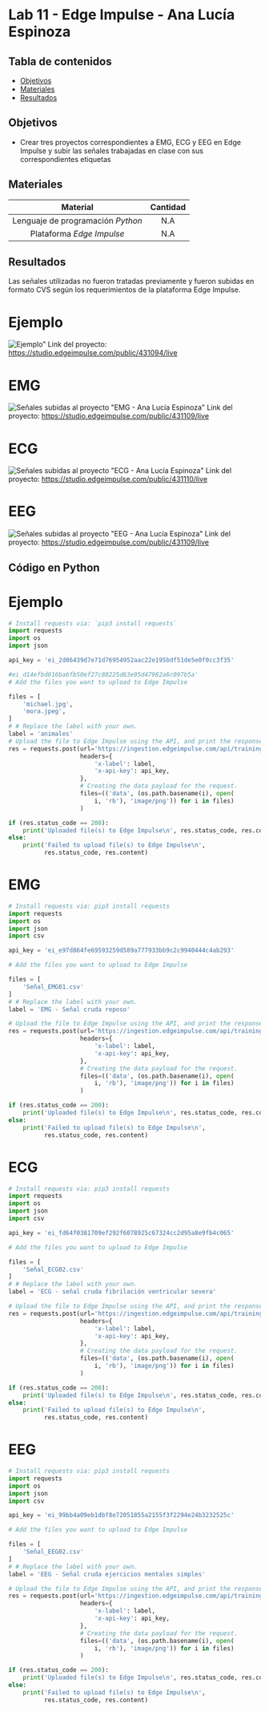 # Lab 11 - Edge Impulse -  Ana Lucía Espinoza

## Tabla de contenidos
- [Objetivos](#objetivos)
- [Materiales](#materiales)
- [Resultados](#resultados)



##  Objetivos
- Crear tres proyectos correspondientes a EMG, ECG y EEG en Edge Impulse y subir las señales trabajadas en clase con sus correspondientes etiquetas

## Materiales
| Material | Cantidad |
|:--------------:|:--------------:|
| Lenguaje de programación *Python* | N.A | 
| Plataforma *Edge Impulse* | N.A | 

## Resultados
Las señales utilizadas no fueron tratadas previamente y fueron subidas en formato CVS según los requerimientos de la plataforma Edge Impulse.

# Ejemplo
![Ejemplo"](Ejemplo_Ana_Lucia_Espinoza.jpg)
Link del proyecto: https://studio.edgeimpulse.com/public/431094/live

# EMG
![Señales subidas al proyecto "EMG - Ana Lucía Espinoza"](Resultados_EMG_Ana_Lucia_Espinoza.jpg)
Link del proyecto: https://studio.edgeimpulse.com/public/431109/live

# ECG
![Señales subidas al proyecto "ECG - Ana Lucía Espinoza"](Resultados_ECG_Ana_Lucia_Espinoza.jpg)
Link del proyecto: https://studio.edgeimpulse.com/public/431110/live

# EEG
![Señales subidas al proyecto "EEG - Ana Lucía Espinoza"](Resultados_EEG_Ana_Lucia_Espinoza.jpg)
Link del proyecto: https://studio.edgeimpulse.com/public/431109/live


## Código en Python

# Ejemplo
``` python
# Install requests via: `pip3 install requests`
import requests
import os
import json

api_key = 'ei_2d86439d7e71d76954952aac22e195bdf51de5e0f0cc3f35'

#ei_d14efbd616ba6fb50ef27c88225d63e95d47982a6c097b5a'
# Add the files you want to upload to Edge Impulse

files = [
    'michael.jpg',
    'mora.jpeg',
]
# # Replace the label with your own.
label = 'animales'
# Upload the file to Edge Impulse using the API, and print the response.
res = requests.post(url='https://ingestion.edgeimpulse.com/api/training/files',
                    headers={
                        'x-label': label,
                        'x-api-key': api_key,
                    },
                    # Creating the data payload for the request.
                    files=(('data', (os.path.basename(i), open(
                        i, 'rb'), 'image/png')) for i in files)
                    )

if (res.status_code == 200):
    print('Uploaded file(s) to Edge Impulse\n', res.status_code, res.content)
else:
    print('Failed to upload file(s) to Edge Impulse\n',
          res.status_code, res.content)
```

# EMG
``` python
# Install requests via: pip3 install requests
import requests
import os
import json
import csv

api_key = 'ei_e97d864fe69593259d589a777933bb9c2c9940444c4ab293'

# Add the files you want to upload to Edge Impulse

files = [
    'Señal_EMG01.csv'
]
# # Replace the label with your own.
label = 'EMG - Señal cruda reposo'

# Upload the file to Edge Impulse using the API, and print the response.
res = requests.post(url='https://ingestion.edgeimpulse.com/api/training/files',
                    headers={
                        'x-label': label,
                        'x-api-key': api_key,
                    },
                    # Creating the data payload for the request.
                    files=(('data', (os.path.basename(i), open(
                        i, 'rb'), 'image/png')) for i in files)
                    )

if (res.status_code == 200):
    print('Uploaded file(s) to Edge Impulse\n', res.status_code, res.content)
else:
    print('Failed to upload file(s) to Edge Impulse\n',
          res.status_code, res.content)
```

# ECG
``` python
# Install requests via: pip3 install requests
import requests
import os
import json
import csv

api_key = 'ei_fd64f0381709ef292f6078925c67324cc2d95a8e9fb4c065'

# Add the files you want to upload to Edge Impulse

files = [
    'Señal_ECG02.csv'
]
# # Replace the label with your own.
label = 'ECG - señal cruda fibrilación ventricular severa'

# Upload the file to Edge Impulse using the API, and print the response.
res = requests.post(url='https://ingestion.edgeimpulse.com/api/training/files',
                    headers={
                        'x-label': label,
                        'x-api-key': api_key,
                    },
                    # Creating the data payload for the request.
                    files=(('data', (os.path.basename(i), open(
                        i, 'rb'), 'image/png')) for i in files)
                    )

if (res.status_code == 200):
    print('Uploaded file(s) to Edge Impulse\n', res.status_code, res.content)
else:
    print('Failed to upload file(s) to Edge Impulse\n',
          res.status_code, res.content)
```

# EEG
``` python
# Install requests via: pip3 install requests
import requests
import os
import json
import csv

api_key = 'ei_99bb4a09eb1dbf8e72051855a2155f3f2294e24b3232525c'

# Add the files you want to upload to Edge Impulse

files = [
    'Señal_EEG02.csv'
]
# # Replace the label with your own.
label = 'EEG - Señal cruda ejercicios mentales simples'

# Upload the file to Edge Impulse using the API, and print the response.
res = requests.post(url='https://ingestion.edgeimpulse.com/api/training/files',
                    headers={
                        'x-label': label,
                        'x-api-key': api_key,
                    },
                    # Creating the data payload for the request.
                    files=(('data', (os.path.basename(i), open(
                        i, 'rb'), 'image/png')) for i in files)
                    )

if (res.status_code == 200):
    print('Uploaded file(s) to Edge Impulse\n', res.status_code, res.content)
else:
    print('Failed to upload file(s) to Edge Impulse\n',
          res.status_code, res.content)
```




